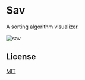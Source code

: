 # Sav

A sorting algorithm visualizer.

![sav](https://user-images.githubusercontent.com/33803413/95392395-f4636b80-08f8-11eb-9842-4e392794d2a4.png)

## License

[MIT](https://github.com/wadiim/sav/blob/master/LICENSE)
